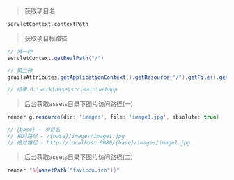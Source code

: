 > 获取项目名
```groovy
servletContext.contextPath
```

> 获取项目根路径

```groovy
// 第一种
servletContext.getRealPath("/")

// 第二种
grailsAttributes.getApplicationContext().getResource("/").getFile().getAbsolutePath()

// 结果 D:\work\base\src\main\webapp
```

> 后台获取assets目录下图片访问路径(一)

```groovy
render g.resource(dir: 'images', file: 'image1.jpg', absolute: true)

// {base} - 项目名
// 相对路径 - /{base}/images/image1.jpg
// 绝对路径 - http://localhost:8080/{base}/images/image1.jpg
```

> 后台获取assets目录下图片访问路径(二)

```groovy
render "${assetPath("favicon.ico")}"
```
